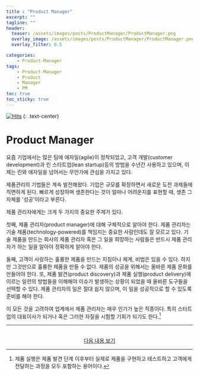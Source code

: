 ```yaml
---
title : "Product Manager"
excerpt: ""
tagline: ""
header:
  teaser: /assets/images/posts/ProductManager/ProductManager.png
  overlay_image: /assets/images/posts/ProductManager/ProductManager.png
  overlay_filter: 0.5

categories:
    - Product-Manager
tags:
    - Product-Manager
    - Product
    - Manager
    - PM
toc: true
toc_sticky: true
---
```


[![Hits](https://hits.seeyoufarm.com/api/count/incr/badge.svg?url=https%3A%2F%2Fsanghyuk.dev%2Fproduct-manager%2F1%2F&count_bg=%23555555&title_bg=%230581A6&icon=&icon_color=%23E7E7E7&title=hits&edge_flat=false)](https://hits.seeyoufarm.com)
{: .text-center}

# Product Manager

요즘 기업에서는 많은 팀에 애자일(agile)이 정착되었고, 고객 개발(customer development)과 린 스타트업(lean startup)등의 방법을 수년간 사용하고 있으며, 이제는 린와 애자일을 넘어서는 무언가에 관심을 가지고 있다. 

제품관리의 기법들은 계속 발전해왔다. 기업은 규모를 확장하면서 새로운 도전 과제들에 직면하게 된다. 빠르게 성장하며 생존한다는 것이 얼마나 어려운지를 표현할 때, 생존 그 자체를 '성공'이라고 부른다.

제품 관리자에게는 크게 두 가지의 중요한 주제가 있다. 

첫째, 제품 관리자(product manager)에 대해 구체적으로 알아야 한다. 제품 관리자는 기술 제품(technology-powered)를 책임지는 중요한 사람인데도 잘 모르고 있다. 기술 제품을 만드는 회사의 제품 관리자 혹은 그 일을 희망하는 사람들은 반드시 제품 관리자가 하는 일을 알아야 정확하게 알아야 한다.

둘째, 고객이 사랑하는 훌륭한 제품을 만드는 지침이나 체계, 비법은 있을 수 있다. 하지만 그것만으로 훌륭한 제품을 만들 수 없다. 제품의 성공을 위해서는 올바른 제품 문화를 만들어야 한다. 또, 제품 발견(product discovery)과 제품 실행(product delivery)에 이르는 일련의 방법들을 이해해야 이슈가 발생하는 상황이 되었을 때 올바른 도구들을 선택할 수 있다. 제품 관리자의 일은 절대 쉽지 않으며, 이 일을 성공적으로 할 수 있도록 준비를 해야 한다.

이 모든 것을 고려하여 업계에서 제품 관리자는 매우 인기가 높은 직종이다. 특히 스타트업의 대표이사가 되거나 혹은 그러한 자질을 시험할 기회가 되기도 한다.[^1]

---

<br/>
<center>
<a href="https://sanghyuk.dev/Product-Manager/2/" class="btn btn--info">다음 내용 보기</a>
</center>

[^1]: 제품 실행은 제품 발견 단계 이후부터 실제로 제품을 구현하고 테스트하고 고객에게 전달하는 과정을 모두 포함하는 용어이다.